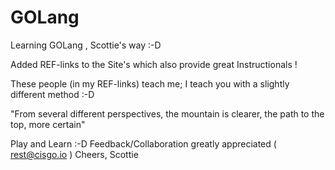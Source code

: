 # GOLang
Learning GOLang , Scottie's way :-D

Added REF-links to the Site's which also provide great Instructionals !

These people (in my REF-links) teach me; I teach you with a slightly different method :-D

"From several different perspectives, the mountain is clearer, the path to the top, more certain"

Play and Learn :-D Feedback/Collaboration greatly appreciated ( rest@cisgo.io )
Cheers, Scottie
